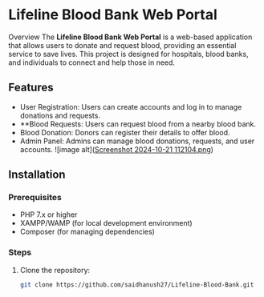 # Lifeline Blood Bank Web Portal

Overview
The **Lifeline Blood Bank Web Portal** is a web-based application that allows users to donate and request blood, providing an essential service to save lives. This project is designed for hospitals, blood banks, and individuals to connect and help those in need.

## Features
- User Registration: Users can create accounts and log in to manage donations and requests.
- **Blood Requests: Users can request blood from a nearby blood bank.
- Blood Donation: Donors can register their details to offer blood.
- Admin Panel: Admins can manage blood donations, requests, and user accounts.
  ![image alt]([Screenshot 2024-10-21 112104.png](https://github.com/saidhanush27/Bloodbank-WebApp/blob/500554cd04cf7ec70f9a8e6aabb5a59ce82e4fbe/Screenshot%202024-10-21%20112104.png))

## Installation

### Prerequisites
- PHP 7.x or higher
- XAMPP/WAMP (for local development environment)
- Composer (for managing dependencies)

### Steps
1. Clone the repository:
   ```bash
   git clone https://github.com/saidhanush27/Lifeline-Blood-Bank.git

